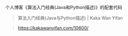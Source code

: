 个人博客《算法入门经典(Java和Python描述)》的配套代码

> 算法入门经典(Java与Python描述) | Kaka Wan Yifan

> https://kakawanyifan.com/10600/
